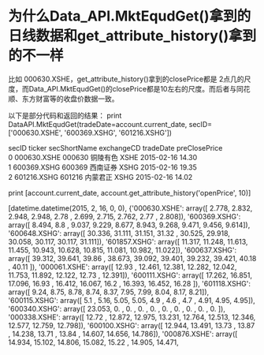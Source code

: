 # 为什么Data_API.MktEqudGet()拿到的日线数据和get_attribute_history()拿到的不一样

比如 000630.XSHE，get_attribute_history()拿到的closePrice都是 2点几的尺度，而Data_API.MktEqudGet()的closePrice都是10左右的尺度。而后者与同花顺、东方财富等的收盘价数据一致。

以下是部分代码和返回的结果：
print DataAPI.MktEqudGet(tradeDate=account.current_date, secID=['000630.XSHE', '600369.XSHG', '601216.XSHG'])

secID  ticker secShortName exchangeCD   tradeDate  preClosePrice  \
0  000630.XSHE  000630         铜陵有色       XSHE  2015-02-16          14.30   
1  600369.XSHG  600369         西南证券       XSHG  2015-02-16          19.35   
2  601216.XSHG  601216         内蒙君正       XSHG  2015-02-16          14.02   

print [account.current_date, account.get_attribute_history('openPrice', 10)]

[datetime.datetime(2015, 2, 16, 0, 0), {'000630.XSHE': array([ 2.778,  2.832,  2.948,  2.948,  2.78 ,  2.699,  2.715,  2.762,
        2.77 ,  2.808]), '600369.XSHG': array([ 8.494,  8.8  ,  9.037,  9.229,  8.677,  8.943,  9.268,  9.471,
        9.456,  9.614]), '600648.XSHG': array([ 30.336,  31.111,  31.151,  31.32 ,  30.525,  29.918,  30.058,
        30.117,  30.117,  31.111]), '601857.XSHG': array([ 11.317,  11.248,  11.613,  11.455,  10.943,  10.628,  10.815,
        11.081,  10.982,  11.022]), '600637.XSHG': array([ 39.312,  39.641,  39.86 ,  38.673,  39.092,  39.401,  39.232,
        39.421,  40.18 ,  40.11 ]), '000061.XSHE': array([ 12.93 ,  12.461,  12.381,  12.282,  12.042,  11.753,  11.892,
        12.122,  12.73 ,  12.391]), '600111.XSHG': array([ 17.262,  16.851,  17.096,  16.93 ,  16.412,  16.067,  16.2  ,
        16.393,  16.452,  16.28 ]), '601118.XSHG': array([ 9.24,  8.75,  8.78,  8.74,  8.37,  7.95,  7.99,  8.04,  8.17,  8.21]), '600115.XSHG': array([ 5.1 ,  5.16,  5.05,  5.05,  4.9 ,  4.6 ,  4.7 ,  4.91,  4.95,  4.95]), '600340.XSHG': array([ 23.053,   0.   ,   0.   ,   0.   ,   0.   ,   0.   ,   0.   ,
         0.   ,   0.   ,   0.   ]), '000338.XSHE': array([ 12.72 ,  12.872,  12.975,  13.231,  12.764,  12.513,  12.346,
        12.577,  12.759,  12.798]), '600100.XSHG': array([ 12.944,  13.491,  13.73 ,  13.87 ,  14.238,  13.71 ,  13.84 ,
        14.607,  14.656,  14.786]), '000876.XSHE': array([ 14.934,  15.102,  14.806,  15.082,  15.22 ,  14.905,  14.471,